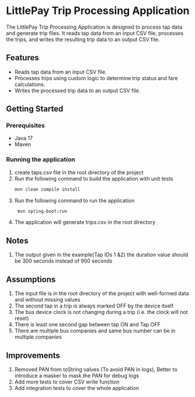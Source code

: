 # LittlePay Trip Processing Application

The LittlePay Trip Processing Application is designed to process tap data and generate trip files. It reads tap data from an input CSV file, processes the trips, and writes the resulting trip data to an output CSV file.

## Features

- Reads tap data from an input CSV file.
- Processes trips using custom logic to determine trip status and fare calculations.
- Writes the processed trip data to an output CSV file.

## Getting Started

### Prerequisites

- Java 17
- Maven

### Running the application

1. create taps.csv file in the root directory of the project
2. Run the following command to build the application with unit tests
   ```sh
   mvn clean compile install
   ```
3. Run the following command to run the application
   ```sh
    mvn spring-boot:run
    ```
4. The application will generate trips.csv in the root directory

## Notes

1. The output given in the example(Tap IDs 1 &2) the duration value should be 300 seconds instead of 900 seconds

## Assumptions

1. The input file is in the root directory of the project with well-formed data and without missing values
2. The second tap in a trip is always marked OFF by the device itself
3. The bus device clock is not changing during a trip (i.e. the clock will not reset)
4. There is least one second gap between tap ON and Tap OFF
5. There are multiple bus companies and same bus number can be in multiple companies 


## Improvements

1. Removed PAN from toString values (To avoid PAN in logs), Better to introduce a masker to mask the PAN for debug logs
2. Add more tests to cover CSV write function
3. Add integration tests to cover the whole application
